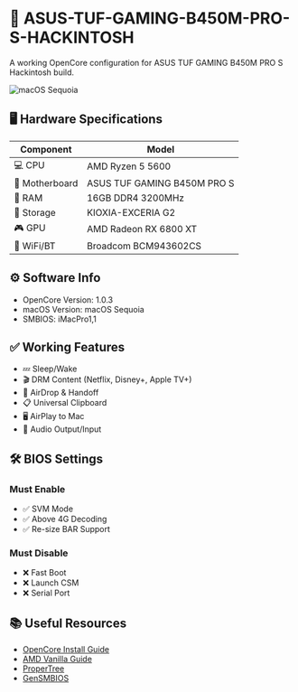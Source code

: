 
# 🍎 ASUS-TUF-GAMING-B450M-PRO-S-HACKINTOSH

A working OpenCore configuration for ASUS TUF GAMING B450M PRO S Hackintosh build.

![macOS Sequoia](./images/macOS-Sequoia.png)

## 🖥 Hardware Specifications
| Component | Model |
|-----------|-------|
| 💻 CPU | AMD Ryzen 5 5600 |
| 🏡 Motherboard | ASUS TUF GAMING B450M PRO S |
| 🎰 RAM | 16GB DDR4 3200MHz |
| 💾 Storage | KIOXIA-EXCERIA G2 |
| 🎮 GPU | AMD Radeon RX 6800 XT |
| 📡 WiFi/BT | Broadcom BCM943602CS |

## ⚙️ Software Info
- OpenCore Version: 1.0.3
- macOS Version: macOS Sequoia
- SMBIOS: iMacPro1,1

## ✅ Working Features
- 💤 Sleep/Wake
- 🎬 DRM Content (Netflix, Disney+, Apple TV+)
- 🔄 AirDrop & Handoff
- 📋 Universal Clipboard
- 🖥 AirPlay to Mac
- 🎵 Audio Output/Input


## 🛠 BIOS Settings

### Must Enable
- ✅ SVM Mode
- ✅ Above 4G Decoding
- ✅ Re-size BAR Support 

### Must Disable
- ❌ Fast Boot
- ❌ Launch CSM
- ❌ Serial Port


## 📚 Useful Resources
- [OpenCore Install Guide](https://dortania.github.io/OpenCore-Install-Guide/)
- [AMD Vanilla Guide](https://dortania.github.io/vanilla-amd-guide/)
- [ProperTree](https://github.com/corpnewt/ProperTree)
- [GenSMBIOS](https://github.com/corpnewt/GenSMBIOS)

